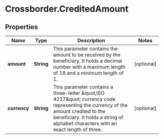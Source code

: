 # Crossborder.CreditedAmount

## Properties

Name | Type | Description | Notes
------------ | ------------- | ------------- | -------------
**amount** | **String** | This parameter contains the amount to be received by the beneficiary.  It holds a decimal number with a maximum length of 18 and a minimum length of 1. | [optional] 
**currency** | **String** | This parameter contains a three-letter \&quot;ISO 4217\&quot; currency code representing the currency of the amount credited to the beneficiary.   It holds a string of alphabet characters with an exact length of three. | [optional] 


